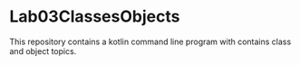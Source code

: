# Lab03ClassesObjects
This repository contains a kotlin command line program with contains class and object topics.
